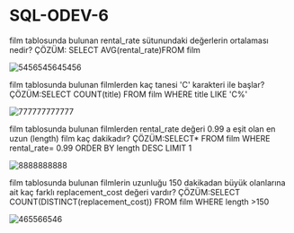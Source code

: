 # SQL-ODEV-6
film tablosunda bulunan rental_rate sütunundaki değerlerin ortalaması nedir?
ÇÖZÜM: SELECT AVG(rental_rate)FROM film

![5456545645456](https://user-images.githubusercontent.com/128131203/226567857-88a1101a-1dfb-4fd0-9a37-c497cde0c426.PNG)

film tablosunda bulunan filmlerden kaç tanesi 'C' karakteri ile başlar?
ÇÖZÜM:SELECT COUNT(title) FROM film
WHERE title LIKE 'C%'

![777777777777](https://user-images.githubusercontent.com/128131203/226569916-ac38a226-ef3e-492e-9913-d9ddf6d7767c.PNG)

film tablosunda bulunan filmlerden rental_rate değeri 0.99 a eşit olan en uzun (length) film kaç dakikadır?
ÇÖZÜM:SELECT* FROM film
WHERE rental_rate= 0.99
ORDER BY length DESC
LIMIT 1

![8888888888](https://user-images.githubusercontent.com/128131203/226570897-7ab8511a-29b6-43ca-8258-c87bd9e9f159.PNG)

film tablosunda bulunan filmlerin uzunluğu 150 dakikadan büyük olanlarına ait kaç farklı replacement_cost değeri vardır?
ÇÖZÜM:SELECT COUNT(DISTINCT(replacement_cost)) FROM film
WHERE length >150

![465566546](https://user-images.githubusercontent.com/128131203/226572346-df8a455c-3812-4dea-b462-4f1faa73a9eb.PNG)
